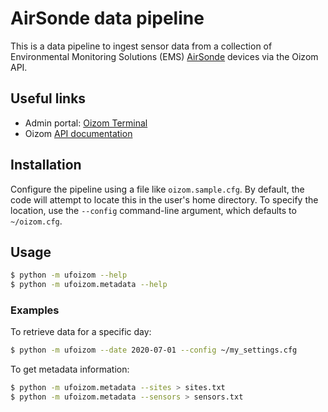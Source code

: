 # AirSonde data pipeline

This is a data pipeline to ingest sensor data from a collection of Environmental Monitoring Solutions (EMS)
[AirSonde](https://www.em-solutions.co.uk/airsonde/) devices via the Oizom API.

## Useful links

* Admin portal: [Oizom Terminal](https://terminal.oizom.com) 
* Oizom [API documentation](https://production.oizom.com/documentation/)

## Installation

Configure the pipeline using a file like `oizom.sample.cfg`. By default, the code will attempt to locate this in the user's home directory. To specify the location, use the `--config` command-line argument, which defaults to `~/oizom.cfg`.

## Usage

```bash
$ python -m ufoizom --help
$ python -m ufoizom.metadata --help
```

### Examples

To retrieve data for a specific day:

```bash
$ python -m ufoizom --date 2020-07-01 --config ~/my_settings.cfg
```

To get metadata information:

```bash
$ python -m ufoizom.metadata --sites > sites.txt
$ python -m ufoizom.metadata --sensors > sensors.txt
```

